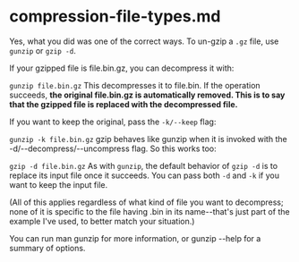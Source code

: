 # compression-file-types.md


Yes, what you did was one of the correct ways. To un-gzip a `.gz` file, use `gunzip` or `gzip -d`.

If your gzipped file is file.bin.gz, you can decompress it with:

`gunzip file.bin.gz`
This decompresses it to file.bin. If the operation succeeds, **the original file.bin.gz is automatically removed. This is to say that the gzipped file is replaced with the decompressed file.**

If you want to keep the original, pass the `-k/--keep` flag:

`gunzip -k file.bin.gz`
gzip behaves like gunzip when it is invoked with the -d/--decompress/--uncompress flag. So this works too:

`gzip -d file.bin.gz`
As with `gunzip`, the default behavior of `gzip -d` is to replace its input file once it succeeds. You can pass both `-d` and `-k` if you want to keep the input file.

(All of this applies regardless of what kind of file you want to decompress; none of it is specific to the file having .bin in its name--that's just part of the example I've used, to better match your situation.)

You can run man gunzip for more information, or gunzip --help for a summary of options.

